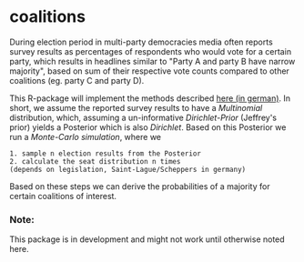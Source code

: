 coalitions
==========

During election period in multi-party democracies media often reports survey 
results as percentages of respondents who would vote for a certain party, 
which results in headlines similar to "Party A and party B have narrow majority", 
based on sum of their respective vote counts compared to other coalitions (eg. 
party C and party D). 

This R-package will implement the methods described 
<a href= "http://www.stablab.stat.uni-muenchen.de/sites/files/wahlen.pdf)"> 
here (in german)</a>. 
In short, we assume the reported survey results to have a *Multinomial* distribution, 
which, assuming a un-informative *Dirichlet-Prior* (Jeffrey's prior) yields a 
Posterior which is also *Dirichlet*. Based on this Posterior we run a 
*Monte-Carlo simulation*, where we <br/>

    1. sample n election results from the Posterior
    2. calculate the seat distribution n times
    (depends on legislation, Saint-Lague/Scheppers in germany) 

Based on these steps we can derive the probabilities of a majority for certain 
coalitions of interest. <br/>


<h3>Note:</h3>

This package is in development and might not work until otherwise noted here. 
